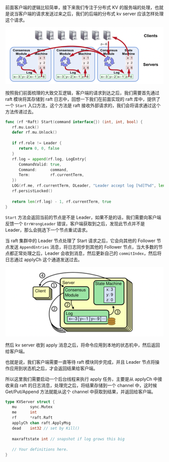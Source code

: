 前面客户端的逻辑比较简单，接下来我们专注于分布式 KV 的服务端的处理，也就是说当客户端的请求发送过来之后，我们的后端的分布式 kv server 应该怎样处理这个请求。

![22-1](./assets/22-1.PNG)

按照我们前面梳理的大致交互逻辑，客户端的请求到达之后，我们需要首先通过 raft 模块将其存储到 raft 日志中，回想一下我们在前面实现的 raft 库中，提供了一个 `Start` 入口方法，这个方法是 raft 接收外部请求的，我们会将请求通过这个方法传递过去。

```Go
func (rf *Raft) Start(command interface{}) (int, int, bool) {
   rf.mu.Lock()
   defer rf.mu.Unlock()

   if rf.role != Leader {
      return 0, 0, false
   }
   rf.log = append(rf.log, LogEntry{
      CommandValid: true,
      Command:      command,
      Term:         rf.currentTerm,
   })
   LOG(rf.me, rf.currentTerm, DLeader, "Leader accept log [%d]T%d", len(rf.log)-1, rf.currentTerm)
   rf.persistLocked()

   return len(rf.log) - 1, rf.currentTerm, true
}
```

`Start` 方法会返回当前的节点是不是 Leader，如果不是的话，我们需要向客户端反馈一个 `ErrWrongLeader` 错误，客户端获取到之后，发现此节点并不是 Leader，那么会挑选下一个节点重试请求。

当 raft 集群中的 Leader 节点处理了 Start 请求之后，它会向其他的 Follower 节点发送 `AppendEntries` 消息，将日志同步到其他的 Follower 节点，当大多数的节点都正常处理之后，Leader 会收到消息，然后更新自己的 `commitIndex`，然后将日志通过 applyCh 这个通道发送过去。

![24-2](./assets/24-2.PNG)

然后 kv server 收到 apply 消息之后，将命令应用到本地的状态机中，然后返回给客户端。

也就是说，我们客户端需要一直等待 raft 模块同步完成，并且 Leader 节点将操作应用到状态机之后，才会返回结果给客户端。

所以这里我们需要启动一个后台线程来执行 apply 任务，主要是从 applyCh 中接收来自 raft 的日志消息，处理完之后，将结果存储到一个 channel 中，这时候 Get/Put/Append 方法就能从这个 channel 中获取到结果，并返回给客户端。

```Go
type KVServer struct {
   mu      sync.Mutex
   me      int
   rf      *raft.Raft
   applyCh chan raft.ApplyMsg
   dead    int32 // set by Kill()

   maxraftstate int // snapshot if log grows this big

   // Your definitions here.
}
```